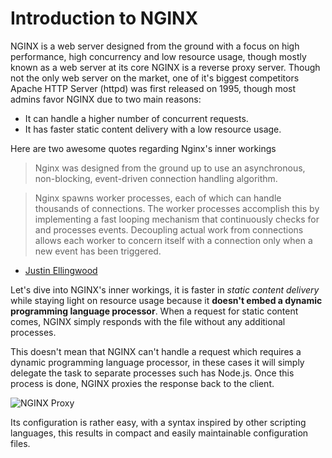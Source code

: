 # Introduction to NGINX

NGINX is a web server designed from the ground with a focus on high performance, high concurrency and low resource usage, though mostly known as a web server at its core NGINX is a reverse proxy server. Though not the only web server on the market, one of it's biggest competitors Apache HTTP Server (httpd) was first released on 1995, though most admins favor NGINX due to two main reasons:

* It can handle a higher number of concurrent requests.
* It has faster static content delivery with a low resource usage.

Here are two awesome quotes regarding Nginx's inner workings

> Nginx was designed from the ground up to use an asynchronous, non-blocking, event-driven connection handling algorithm.

> Nginx spawns worker processes, each of which can handle thousands of connections. The worker processes accomplish this by implementing a fast looping mechanism that continuously checks for and processes events. Decoupling actual work from connections allows each worker to concern itself with a connection only when a new event has been triggered.

- [Justin Ellingwood](https://www.digitalocean.com/community/tutorials/apache-vs-nginx-practical-considerations)

Let's dive into NGINX's inner workings, it is faster in _static content delivery_ while staying light on resource usage because it **doesn't embed a dynamic programming language processor**. When a request for static content comes, NGINX simply responds with the file without any additional processes.

This doesn't mean that NGINX can't handle a request which requires a dynamic programming language processor, in these cases it will simply delegate the task to separate processes such has Node.js. Once this process is done, NGINX proxies the response back to the client.

![NGINX Proxy](https://www.freecodecamp.org/news/content/images/2021/04/_nT7rcdjG.png)

Its configuration is rather easy, with a syntax inspired by other scripting languages, this results in compact and easily maintainable configuration files.

